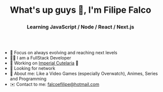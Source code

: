 # <p align="center">What's up guys 🖖, I'm Filipe Falco</p>

### <p align="center">Learning JavaScript / Node / React / Next.js</p> 

<br/>
<br/>

* 🚀 Focus on always evolving and reaching next levels
* 👨‍💻 I am a FullStack Developer 
* 💼 Working on [Imperial Cutelaria](https://www.imperialcutelaria.com.br/) 🔪
* 🤝 Looking for network
* 💬 About me: Like a Video Games (especially Overwatch), Animes, Series and Programming
* ✉️ Contact to me: [falcoefilipe@hotmail.com](mailto:falcoefilipe@hotmail.com)
